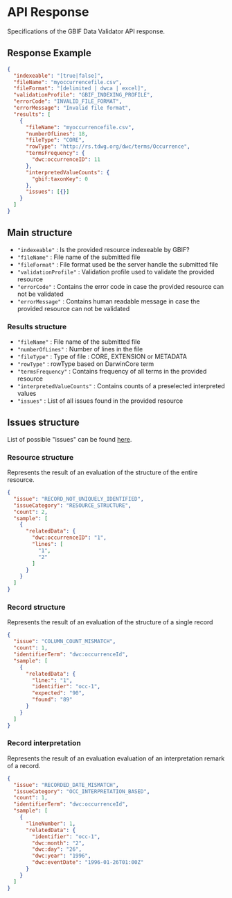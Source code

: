 # API Response
Specifications of the GBIF Data Validator API response.

## Response Example
```json
{
  "indexeable": "[true|false]",
  "fileName": "myoccurrencefile.csv",
  "fileFormat": "[delimited | dwca | excel]",
  "validationProfile": "GBIF_INDEXING_PROFILE",
  "errorCode": "INVALID_FILE_FORMAT",
  "errorMessage": "Invalid file format",
  "results": [
    {
      "fileName": "myoccurrencefile.csv",
      "numberOfLines": 18,
      "fileType": "CORE",
      "rowType": "http://rs.tdwg.org/dwc/terms/Occurrence",
      "termsFrequency": {
        "dwc:occurrenceID": 11
      },
      "interpretedValueCounts": {
        "gbif:taxonKey": 0
      },
      "issues": [{}]
    }
  ]
}
```

## Main structure
- `"indexeable"` : Is the provided resource indexeable by GBIF?
- `"fileName"` : File name of the submitted file
- `"fileFormat"` : File format used be the server handle the submitted file
- `"validationProfile"` : Validation profile used to validate the provided resource
- `"errorCode"` : Contains the error code in case the provided resource can not be validated
- `"errorMessage"` : Contains human readable message in case the provided resource can not be validated

### Results structure
- `"fileName"` : File name of the submitted file
- `"numberOfLines"` : Number of lines in the file
- `"fileType"` : Type of file : CORE, EXTENSION or METADATA
- `"rowType"` : rowType based on DarwinCore term
- `"termsFrequency"` : Contains frequency of all terms in the provided resource
- `"interpretedValueCounts"` : Contains counts of a preselected interpreted values
- `"issues"` : List of all issues found in the provided resource

## Issues structure

List of possible "issues" can be found [here](https://github.com/gbif/gbif-data-validator/blob/master/doc/evaluation_types.md).

### Resource structure
Represents the result of an evaluation of the structure of the entire resource.

```json
{
  "issue": "RECORD_NOT_UNIQUELY_IDENTIFIED",
  "issueCategory": "RESOURCE_STRUCTURE",
  "count": 2,
  "sample": [
    {
      "relatedData": {
        "dwc:occurrenceID": "1",
        "lines": [
          "1",
          "2"
        ]
      }
    }
  ]
}
```

### Record structure
Represents the result of an evaluation of the structure of a single record
```json
{
  "issue": "COLUMN_COUNT_MISMATCH",
  "count": 1,
  "identifierTerm": "dwc:occurrenceId",
  "sample": [
    {
      "relatedData": {
        "line:": "1",
        "identifier": "occ-1",
        "expected": "90",
        "found": "89"
      }
    }
  ]
}
```

### Record interpretation
Represents the result of an evaluation evaluation of an interpretation remark of a record.
```json
{
  "issue": "RECORDED_DATE_MISMATCH",
  "issueCategory": "OCC_INTERPRETATION_BASED",
  "count": 1,
  "identifierTerm": "dwc:occurrenceId",
  "sample": [
    {
      "lineNumber": 1,
      "relatedData": {
        "identifier": "occ-1",
        "dwc:month": "2",
        "dwc:day": "26",
        "dwc:year": "1996",
        "dwc:eventDate": "1996-01-26T01:00Z"
      }
    }
  ]
}
```


